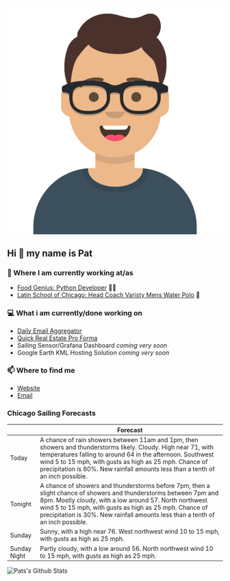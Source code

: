 [![Social banner for p-j-falconer](https://raw.githubusercontent.com/P-J-FALCONER/P-J-FALCONER/master/assets/avataaars.svg)](https://patfalconer.com/)
## Hi :wave: my name is Pat

### 💼 Where I am currently working at/as
- [Food Genius: Python Developer](https://getfoodgenius.com/) 🍔🐍
- [Latin School of Chicago: Head Coach Varisty Mens Water Polo](https://www.latinschool.org/) 🤽


### 💻 What i am currently/done working on
 - [Daily Email Aggregator](https://github.com/P-J-FALCONER/dott_daily_mail)
 - [Quick Real Estate Pro Forma](https://github.com/P-J-FALCONER/henry)
 - Sailing Sensor/Grafana Dashboard *coming very soon*
 - Google Earth KML Hosting Solution *coming very soon*

### 📫 Where to find me
 - [Website](https://patfalconer.com/)
 - [Email](mailto:patrick.j.falconer@gmail.com)


### Chicago Sailing Forecasts
|   | Forecast  |
|---|---|
| Today | A chance of rain showers between 11am and 1pm, then showers and thunderstorms likely. Cloudy. High near 71, with temperatures falling to around 64 in the afternoon. Southwest wind 5 to 15 mph, with gusts as high as 25 mph. Chance of precipitation is 60%. New rainfall amounts less than a tenth of an inch possible. |
| Tonight | A chance of showers and thunderstorms before 7pm, then a slight chance of showers and thunderstorms between 7pm and 8pm. Mostly cloudy, with a low around 57. North northwest wind 5 to 15 mph, with gusts as high as 25 mph. Chance of precipitation is 30%. New rainfall amounts less than a tenth of an inch possible. |
| Sunday | Sunny, with a high near 76. West northwest wind 10 to 15 mph, with gusts as high as 25 mph. |
| Sunday Night | Partly cloudy, with a low around 56. North northwest wind 10 to 15 mph, with gusts as high as 25 mph. |

![Pats's Github Stats](https://github-readme-stats.vercel.app/api?username=p-j-falconer&show_icons=true&theme=radical)
